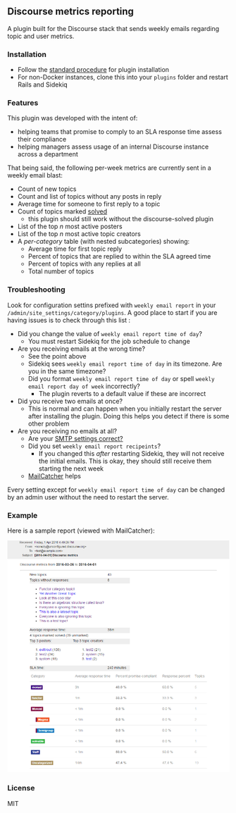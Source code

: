 ## Discourse metrics reporting

A plugin built for the Discourse stack that sends weekly emails regarding topic and user metrics.

### Installation

* Follow the [standard procedure](https://meta.discourse.org/t/install-a-plugin/19157) for plugin installation  
* For non-Docker instances, clone this into your `plugins` folder and restart Rails and Sidekiq  

### Features  

This plugin was developed with the intent of:

* helping teams that promise to comply to an SLA response time assess their compliance  
* helping managers assess usage of an internal Discourse instance across a department  

That being said, the following per-week metrics are currently sent in a weekly email blast: 

* Count of new topics
* Count and list of topics without any posts in reply  
* Average time for someone to first reply to a topic  
* Count of topics marked [solved](https://meta.discourse.org/t/discourse-solved-accepted-answer-plugin/30155)  
  - this plugin should still work without the discourse-solved plugin  
* List of the top *n* most active posters  
* List of the top *n* most active topic creators  
* A *per-category* table (with nested subcategories) showing:  
  - Average time for first topic reply  
  - Percent of topics that are replied to within the SLA agreed time  
  - Percent of topics with any replies at all  
  - Total number of topics  

### Troubleshooting

Look for configuration settins prefixed with `weekly email report` in your `/admin/site_settings/category/plugins`.  A good place to start if you are having issues is to check through this list : 

* Did you change the value of `weekly email report time of day`?
  - You must restart Sidekiq for the job schedule to change  
* Are you receiving emails at the wrong time?
  - See the point above  
  - Sidekiq sees `weekly email report time of day` in its timezone. Are you in the same timezone?
  - Did you format `weekly email report time of day` or spell `weekly email report day of week` incorrectly?  
    - The plugin reverts to a default value if these are incorrect  
* Did you receive two emails at once?  
  - This is normal and can happen when you initially restart the server after installing the plugin.  Doing this helps you detect if there is some other problem  
* Are you receiving no emails at all?  
  - Are your [SMTP settings correct?](https://meta.discourse.org/t/troubleshooting-email-on-a-new-discourse-install/16326/2)
  - Did you set `weekly email report recipeints`?
    - If you changed this *after* restarting Sidekiq, they will not receive the initial emails.  This is okay, they should still receive them starting the next week  
  - [MailCatcher](https://github.com/sj26/mailcatcher) helps

Every setting except for `weekly email report time of day` can be changed by an admin user without the need to restart the server.

### Example

Here is a sample report (viewed with MailCatcher):

![](screenshots/sample-report-1.png)

### License

MIT
